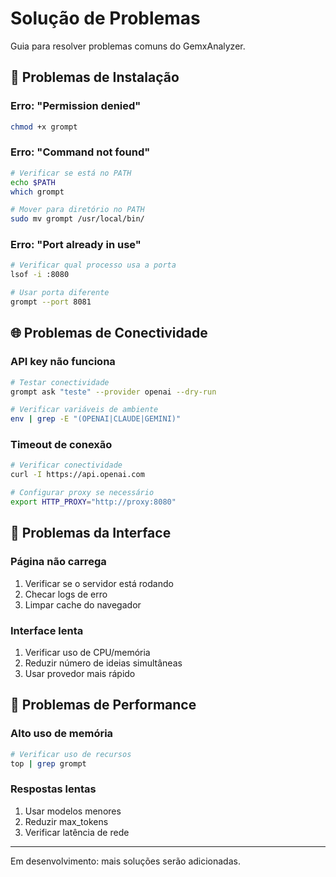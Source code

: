 # Solução de Problemas

Guia para resolver problemas comuns do GemxAnalyzer.

## 🔧 Problemas de Instalação

### Erro: "Permission denied"

```bash
chmod +x grompt
```

### Erro: "Command not found"

```bash
# Verificar se está no PATH
echo $PATH
which grompt

# Mover para diretório no PATH
sudo mv grompt /usr/local/bin/
```

### Erro: "Port already in use"

```bash
# Verificar qual processo usa a porta
lsof -i :8080

# Usar porta diferente
grompt --port 8081
```

## 🌐 Problemas de Conectividade

### API key não funciona

```bash
# Testar conectividade
grompt ask "teste" --provider openai --dry-run

# Verificar variáveis de ambiente
env | grep -E "(OPENAI|CLAUDE|GEMINI)"
```

### Timeout de conexão

```bash
# Verificar conectividade
curl -I https://api.openai.com

# Configurar proxy se necessário
export HTTP_PROXY="http://proxy:8080"
```

## 📝 Problemas da Interface

### Página não carrega

1. Verificar se o servidor está rodando
2. Checar logs de erro
3. Limpar cache do navegador

### Interface lenta

1. Verificar uso de CPU/memória
2. Reduzir número de ideias simultâneas
3. Usar provedor mais rápido

## 🚀 Problemas de Performance

### Alto uso de memória

```bash
# Verificar uso de recursos
top | grep grompt
```

### Respostas lentas

1. Usar modelos menores
2. Reduzir max_tokens
3. Verificar latência de rede

---

Em desenvolvimento: mais soluções serão adicionadas.
